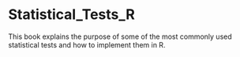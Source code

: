# Statistical_Tests_R
This book explains the purpose of some of the most commonly used statistical tests and how to implement them in R.
